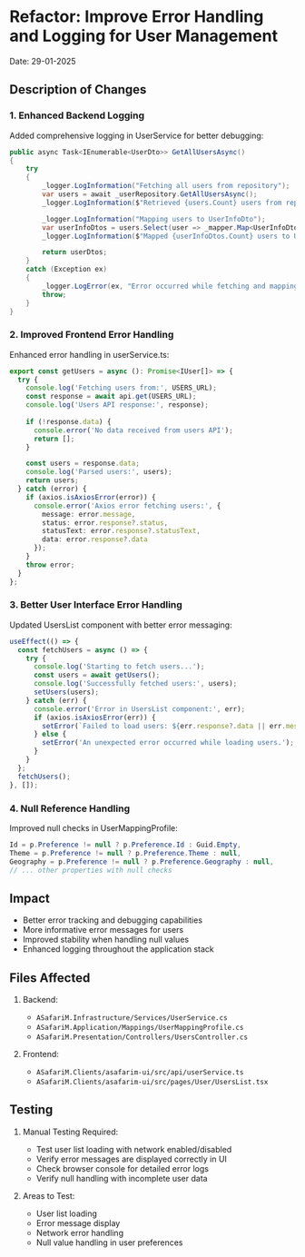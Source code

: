 # Refactor: Improve Error Handling and Logging for User Management

Date: 29-01-2025

## Description of Changes

### 1. Enhanced Backend Logging
Added comprehensive logging in UserService for better debugging:

```csharp
public async Task<IEnumerable<UserDto>> GetAllUsersAsync()
{
    try
    {
        _logger.LogInformation("Fetching all users from repository");
        var users = await _userRepository.GetAllUsersAsync();
        _logger.LogInformation($"Retrieved {users.Count} users from repository");

        _logger.LogInformation("Mapping users to UserInfoDto");
        var userInfoDtos = users.Select(user => _mapper.Map<UserInfoDto>(user)).ToList();
        _logger.LogInformation($"Mapped {userInfoDtos.Count} users to UserInfoDto");

        return userDtos;
    }
    catch (Exception ex)
    {
        _logger.LogError(ex, "Error occurred while fetching and mapping users");
        throw;
    }
}
```

### 2. Improved Frontend Error Handling
Enhanced error handling in userService.ts:

```typescript
export const getUsers = async (): Promise<IUser[]> => {
  try {
    console.log('Fetching users from:', USERS_URL);
    const response = await api.get(USERS_URL);
    console.log('Users API response:', response);
    
    if (!response.data) {
      console.error('No data received from users API');
      return [];
    }

    const users = response.data;
    console.log('Parsed users:', users);
    return users;
  } catch (error) {
    if (axios.isAxiosError(error)) {
      console.error('Axios error fetching users:', {
        message: error.message,
        status: error.response?.status,
        statusText: error.response?.statusText,
        data: error.response?.data
      });
    }
    throw error;
  }
};
```

### 3. Better User Interface Error Handling
Updated UsersList component with better error messaging:

```typescript
useEffect(() => {
  const fetchUsers = async () => {
    try {
      console.log('Starting to fetch users...');
      const users = await getUsers();
      console.log('Successfully fetched users:', users);
      setUsers(users);
    } catch (err) {
      console.error('Error in UsersList component:', err);
      if (axios.isAxiosError(err)) {
        setError(`Failed to load users: ${err.response?.data || err.message}`);
      } else {
        setError('An unexpected error occurred while loading users.');
      }
    }
  };
  fetchUsers();
}, []);
```

### 4. Null Reference Handling
Improved null checks in UserMappingProfile:

```csharp
Id = p.Preference != null ? p.Preference.Id : Guid.Empty,
Theme = p.Preference != null ? p.Preference.Theme : null,
Geography = p.Preference != null ? p.Preference.Geography : null,
// ... other properties with null checks
```

## Impact

- Better error tracking and debugging capabilities
- More informative error messages for users
- Improved stability when handling null values
- Enhanced logging throughout the application stack

## Files Affected

1. Backend:
   - `ASafariM.Infrastructure/Services/UserService.cs`
   - `ASafariM.Application/Mappings/UserMappingProfile.cs`
   - `ASafariM.Presentation/Controllers/UsersController.cs`

2. Frontend:
   - `ASafariM.Clients/asafarim-ui/src/api/userService.ts`
   - `ASafariM.Clients/asafarim-ui/src/pages/User/UsersList.tsx`

## Testing

1. Manual Testing Required:
   - Test user list loading with network enabled/disabled
   - Verify error messages are displayed correctly in UI
   - Check browser console for detailed error logs
   - Verify null handling with incomplete user data

2. Areas to Test:
   - User list loading
   - Error message display
   - Network error handling
   - Null value handling in user preferences
